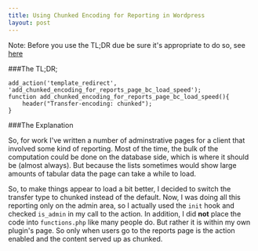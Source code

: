 ```yaml
---
title: Using Chunked Encoding for Reporting in Wordpress
layout: post
---
```


Note: Before you use the TL;DR due be sure it's appropriate to do so, see [here](http://wordpress.stackexchange.com/questions/20192/wp-function-filter-for-modifying-http-headers)

###The TL;DR;

    add_action('template_redirect', 'add_chunked_encoding_for_reports_page_bc_load_speed');
    function add_chunked_encoding_for_reports_page_bc_load_speed(){
        header("Transfer-encoding: chunked");    
    }

###The Explanation

So, for work I've written a number of adminstrative pages for a client that 
involved some kind of reporting. Most of the time, the bulk of the computation 
could be done on the database side, which is where it should be (almost always).
But because the lists sometimes would show large amounts of tabular data the page can take a while to load. 

So, to make things appear to load a bit better, I decided to switch the transfer
type to chunked instead of the default. Now, I was doing all this reporting only
on the admin area, so I actually used the `init` hook and checked `is_admin` in
my call to the action. In addition, I did **not** place the code into `functions.php`
like many people do. But rather it is within my own plugin's page. So only when users go to the reports page is the action enabled and the content served up as
chunked.
